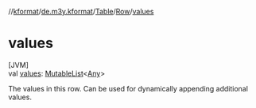 //[kformat](../../../../index.md)/[de.m3y.kformat](../../index.md)/[Table](../index.md)/[Row](index.md)/[values](values.md)

# values

[JVM]\
val [values](values.md): [MutableList](https://kotlinlang.org/api/core/kotlin-stdlib/kotlin.collections/-mutable-list/index.html)&lt;[Any](https://kotlinlang.org/api/core/kotlin-stdlib/kotlin/-any/index.html)&gt;

The values in this row. Can be used for dynamically appending additional values.